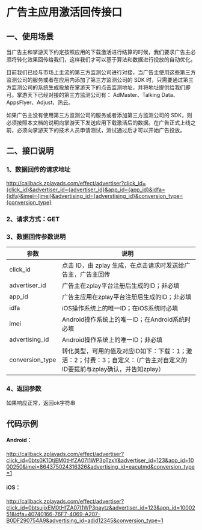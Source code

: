 # 广告主应用激活回传接口
## 一、使用场景
当广告主和掌游天下约定按照应用的下载激活进行结算的时候，我们要求广告主必须将转化效果回传给我们，这样我们才可以基于算法和数据进行投放的自动优化。

目前我们已经与市场上主流的第三方监测公司进行对接，当广告主使用这些第三方监测公司的服务或者在应用内添加了第三方监测公司的 SDK 时，只需要通过第三方监测公司的系统生成投放在掌游天下的点击监测地址，并将地址提供给我们即可。掌游天下已经对接的第三方监测公司有： AdMaster、Talking Data、AppsFlyer、Adjust、热云。

如果广告主没有使用第三方监测公司的服务或者添加第三方监测公司的 SDK，则必须按照本文档的说明向掌游天下发送应用下载激活后的数据。在广告正式上线之前，必须向掌游天下的技术人员申请测试，测试通过后才可以开始广告投放。

## 二、接口说明
### 1、数据回传的请求地址
http://callback.zplayads.com/effect/advertiser?click_id={click_id}&advertiser_id={advertiser_id}&app_id={app_id}&idfa={idfa}&imei={imei}&advertising_id={adverstising_id}&conversion_type={conversion_type}

### 2、请求方式：GET

### 3、数据回传参数说明
|参数|说明|
|------|---|
|click_id|点击 ID，由 zplay 生成，在点击请求时发送给广告主，广告主回传|
|advertiser_id|广告主在zplay平台注册后生成的ID；非必填|
|app_id|广告主应用在zplay平台注册后生成的ID；非必填|
|idfa|iOS操作系统上的唯一ID；在iOS系统时必填|
|imei|Android操作系统上的唯一ID；在Android系统时必填|
|advertising_id|Android操作系统上的唯一ID；非必填|
|conversion_type|转化类型，可用的值及对应ID如下：下载：1；激活：2；付费：3；自定义：（广告主对自定义的ID要提前与zplay确认，并告知zplay）|


### 4、返回参数
如果响应正常，返回ok字符串

## 代码示例
#### Android：
http://callback.zplayads.com/effect/advertiser?click_id=0bts0K1DtjEM0tHfZA07I1WP3pTzxY&advertiser_id=123&app_id=1000250&imei=864375024316326&advertising_id=eacutmd&conversion_type=1

#### iOS：
http://callback.zplayads.com/effect/advertiser?click_id=0btsuijxEM0tHfZA07I1WP3paytz&advertiser_id=123&app_id=1000251&idfa=40740166-76F7-4069-A207-B0DF290754A9&advertising_id=adid12345&conversion_type=1
